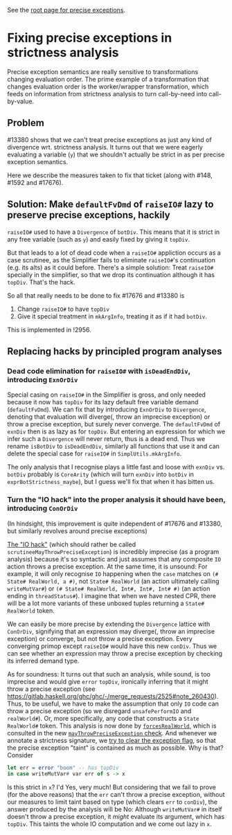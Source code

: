 See the [root page for precise exceptions](https://gitlab.haskell.org/ghc/ghc/-/wikis/exceptions/precise-exceptions).

# Fixing precise exceptions in strictness analysis

Precise exception semantics are really sensitive to transformations changing evaluation order. The prime example of a transformation that changes evaluation order is the worker/wrapper transformation, which feeds on information from strictness analysis to turn call-by-need into call-by-value.

## Problem

#13380 shows that we can't treat precise exceptions as just any kind of divergence wrt. strictness analysis. It turns out that we were eagerly evaluating a variable (`y`) that we shouldn't actually be strict in as per precise exception semantics. 

Here we describe the measures taken to fix that ticket (along with #148, #1592 and #17676).

## Solution: Make `defaultFvDmd` of `raiseIO#` lazy to preserve precise exceptions, hackily

`raiseIO#` used to have a `Divergence` of `botDiv`. This means that it is strict in any free variable (such as `y`) and easily fixed by giving it `topDiv`.

But that leads to a lot of dead code when a `raiseIO#` appliction occurs as a case scrutinee, as the Simplifier fails to eliminate `raiseIO#`'s continuation (e.g. its alts) as it could before. There's a simple solution: Treat `raiseIO#` specially in the simplifier, so that we drop its continuation although it has `topDiv`. That's the hack.

So all that really needs to be done to fix #17676 and #13380 is
1. Change `raiseIO#` to have `topDiv`
2. Give it special treatment in `mkArgInfo`, treating it as if it had `botDiv`.

This is implemented in !2956.

## Replacing hacks by principled program analyses

### Dead code elimination for `raiseIO#` with `isDeadEndDiv`, introducing `ExnOrDiv`

Special casing on `raiseIO#` in the Simplifier is gross, and only needed because it now has `topDiv` for its lazy default free variable demand (`defaultFvDmd`). We can fix that by introducing `ExnOrDiv` to `Divergence`, denoting that evaluation will diverge(, throw an imprecise exception) or throw a precise exception, but surely never converge. The `defaultFvDmd` of `exnDiv` then is as lazy as for `topDiv`. But entering an expression for which we infer such a `Divergence` will never return, thus is a dead end. Thus we rename `isBotDiv` to `isDeadEndDiv`, similarly all functions that use it and can delete the special case for `raiseIO#` in `SimplUtils.mkArgInfo`.

The only analysis that I recognise plays a little fast and loose with `exnDiv` vs. `botDiv` probably is `CoreArity` (which will turn `exnDiv` into `botDiv` in `exprBotStrictness_maybe`), but I guess we'll fix that when it has bitten us.

### Turn the "IO hack" into the proper analysis it should have been, introducing `ConOrDiv`

(In hindsight, this improvement is quite independent of #17676 and #13380, but similarly revolves around precise exceptions)

[The "IO hack"](https://gitlab.haskell.org/ghc/ghc/-/blob/5ac04eed98056e82d9648c39bacd477aac8b49ff/compiler/GHC/Core/Utils.hs#L1036) (which should rather be called `scrutineeMayThrowPreciseException`) is incredibly imprecise (as a program analysis) because it's so syntactic and just assumes that any composite `IO` action throws a precise exception. At the same time, it is unsound: For example, it will only recognise `IO` happening when the `case` matches on `(# State# RealWorld, a #)`, not `State# RealWorld` (an action ultimately calling `writeMutVar#`) or `(# State# RealWorld, Int#, Int#, Int# #)` (an action ending in `threadStatus#`). I imagine that when we have nested CPR, there will be a lot more variants of these unboxed tuples returning a `State# RealWorld` token.

We can easily be more precise by extending the `Divergence` lattice with `ConOrDiv`, signifying that an expression may diverge(, throw an imprecise exception) or converge, but not throw a precise exception. Every converging primop except `raiseIO#` would have this new `conDiv`. Thus we can see whether an expression may throw a precise exception by checking its inferred demand type.

As for soundness: It turns out that such an analysis, while sound, is too imprecise and would give `error` `topDiv`, ironically inferring that it might throw a precise exception (see https://gitlab.haskell.org/ghc/ghc/-/merge_requests/2525#note_260430). Thus, to be useful, we have to make the assumption that only `IO` code can throw a precise exception (so we disregard `unsafePerformIO` and `realWorld#`). Or, more specifically, any code that constructs a `State RealWorld#` token. This analysis is now done by [`forcesRealWorld`](https://gitlab.haskell.org/ghc/ghc/-/blob/28ed3fb4fed153f97237600c2839d76d6de0f701/compiler/stranal/DmdAnal.hs#L345), which is consulted in the new [`mayThrowPreciseException` check](https://gitlab.haskell.org/ghc/ghc/-/blob/28ed3fb4fed153f97237600c2839d76d6de0f701/compiler/stranal/DmdAnal.hs#L334). And whenever we annotate a strictness signature, we [try to clear the exception flag](https://gitlab.haskell.org/ghc/ghc/-/blob/28ed3fb4fed153f97237600c2839d76d6de0f701/compiler/stranal/DmdAnal.hs#L369), so that the precise exception "taint" is contained as much as possible. Why is that? Consider

```hs
let err = error "boom" -- has topDiv
in case writeMutVar# var err of s -> x
```

Is this strict in `x`? I'd Yes, very much! But considering that we fail to prove (for the above reasons) that the `err` can't throw a precise exception, without our measures to limit taint based on type (which clears `err` to `conDiv`), the answer produced by the analysis will be No: Although `writeMutVar#` in itself doesn't throw a precise exception, it *might* evaluate its argument, which has `topDiv`. This taints the whole IO computation and we come out lazy in `x`.
